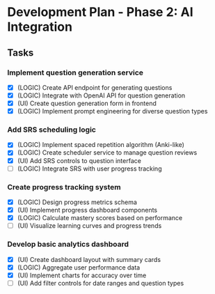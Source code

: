 # Development Plan - Phase 2: AI Integration

## Tasks

### Implement question generation service
- [x] (LOGIC) Create API endpoint for generating questions
- [x] (LOGIC) Integrate with OpenAI API for question generation
- [x] (UI) Create question generation form in frontend
- [x] (LOGIC) Implement prompt engineering for diverse question types

### Add SRS scheduling logic
- [x] (LOGIC) Implement spaced repetition algorithm (Anki-like)
- [x] (LOGIC) Create scheduler service to manage question reviews
- [x] (UI) Add SRS controls to question interface
- [ ] (LOGIC) Integrate SRS with user progress tracking

### Create progress tracking system
- [x] (LOGIC) Design progress metrics schema
- [x] (UI) Implement progress dashboard components
- [x] (LOGIC) Calculate mastery scores based on performance
- [ ] (UI) Visualize learning curves and progress trends

### Develop basic analytics dashboard
- [x] (UI) Create dashboard layout with summary cards
- [x] (LOGIC) Aggregate user performance data
- [x] (UI) Implement charts for accuracy over time
- [ ] (UI) Add filter controls for date ranges and question types